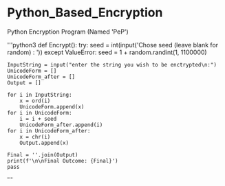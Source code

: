 # Python_Based_Encryption
Python Encryption Program (Named 'PeP')

'''python3
def Encrypt():
    try:
        seed = int(input('Chose seed (leave blank for random) : '))
    except ValueError:
        seed = 1 + random.randint(1, 1100000)
    
    InputString = input("enter the string you wish to be enctrypted\n:")
    UnicodeForm = []
    UnicodeForm_after = []
    Output = []

    for i in InputString:
        x = ord(i)
        UnicodeForm.append(x)
    for i in UnicodeForm:
        i = i + seed
        UnicodeForm_after.append(i)
    for i in UnicodeForm_after:
        x = chr(i)
        Output.append(x)
    
    Final = ''.join(Output)
    print(f'\n\nFinal Outcome: {Final}') 
    pass
'''